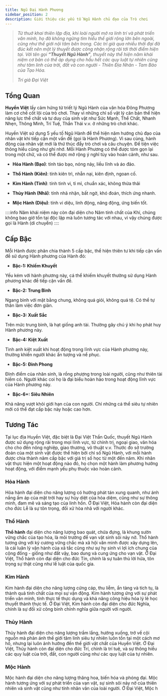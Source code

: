 ```yaml
---
title: Ngũ Đại Hành Phương
sidebar_position: 2
description: Giới thiệu các yếu tố Ngũ Hành chủ đạo của Trò chơi
---
```


> *Từ thuở khai thiên lập địa, khi loài người mở ra linh trí và phát triển văn minh, họ đã không ngừng tìm
hiểu thế giới rộng lớn bên ngoài, cũng như thế giới nội tâm bên trong. Các trí giả qua nhiều thời
đại đã đúc kết nên một lý thuyết được công nhận rộng rãi tới thời điểm hiện tại. Với tên gọi **“Thuyết
Ngũ Hành”**, thuyết này thể hiện năm khái niệm cơ bản có thể áp dụng cho hầu hết các quy luật
tự nhiên cũng như tâm linh của trời, đất và con người - Thiên Địa Nhân - Tam Bảo của Tạo
Hóa.*
>
> *Trí giả Đại Việt*

## Tổng Quan


**Huyền Việt** lấy cảm hứng từ triết lý Ngũ Hành của văn hóa Đông Phương làm cơ chế cốt lõi của trò chơi. 
Thay vì những chỉ số vật lý căn bản thể hiện năng lực thể chất và tư duy của sinh vật như Sức Mạnh, Thể Chất, Nhanh Nhẹn, Thông Minh, Trí Tuệ, Thần Thái v.v. ở những trò chơi khác.

Huyền Việt sử dụng 5 yếu tố Ngũ Hành để thể hiện năm hướng chủ đạo của nhân vật khi tiếp cận một vấn đề (gọi là Hành Phương). Vì sau cùng, hành động của nhân vật mới là thứ thúc đẩy trò chơi và câu chuyện. 
Để tiện việc thông hiểu cũng như ghi nhớ. Mỗi Hành Phương có thể được tóm gọn lại trong một chữ, và có thể được mở rộng ý nghĩ tùy vào hoàn cảnh, như sau.

- **Hỏa Hành (Bạo)**: tính táo bạo, nóng nảy, liều lĩnh và áo đảo.

- **Thổ Hành (Kiên)**: tính kiên trì, nhẫn nại, kiên định, ngoan cố.

- **Kim Hành (Tinh)**: tính tinh vi, tỉ mỉ, chuẩn xác, không thừa thãi

- **Thủy Hành (Nhã)**: tính nhã nhặn, bất ngờ, khó đoán, thích ứng nhanh.

- **Mộc Hành (Diệu)**: tính vi diệu, linh động, năng động, ứng biến tốt.

::::info
Năm khái niệm này còn đại
diện cho Năm tính chất của Khí, chúng không bao giờ tồn tại độc lập mà luôn tương tác với nhau, vì vậy chúng được gọi là Hành (di chuyển)
::::

## Cấp Bậc
Mỗi Hành được phân chia thành 5 cấp bậc, thể hiện thiên tư khi tiếp cận vấn đề sử dụng Hành phương của Hành đó:

- **Bậc-1: Khiếm Khuyết**
<div>Yếu kém với hành phương này, cá thể khiếm khuyết thường sử dụng Hành phương khác để tiếp cận vấn đề.</div>

- **Bậc-2: Trung Bình**
<div>Ngang bình với mặt bằng chung, không quá giỏi, không quá tệ. Có thể tự thân làm việc đơn giản.</div>

- **Bậc-3: Xuất Sắc**
<div>Trên mức trung bình, là hạt giống anh tài. Thường gây chú ý  khi họ phát huy Hành phương này.</div>

- **Bậc-4: Kiệt Xuất**
<div>Tinh anh kiệt xuất khi hoạt động trong lĩnh vực của Hành phương này, thường khiến người khác ấn tượng và nể phục.</div>

- **Bậc-5: Đỉnh Phong**
<div>Đỉnh điểm của nhân sinh, là rồng phượng trong loài người, cũng như thiên tài hiếm có. Người khác coi họ là đại biểu hoàn hảo trong hoạt động lĩnh vực của Hành phương này.</div>

- **Bậc-6+: Siêu Nhiên**
<div>Khả năng vượt khỏi giới hạn của con người. Chỉ những cá thể siêu tự nhiên mới có thể đạt cấp bậc này hoặc cao hơn.</div>


## Tương Tác
Tại lục địa Huyền Việt, đặc biệt là Đại Việt Thần Quốc, thuyết Ngũ Hành được sử dụng rộng rãi
trong mọi lĩnh vực, từ chính trị, ngoại giao, văn hóa cho cho đến nông nghiệp, giao thương, võ
thuật v.v. Thước đo sở trường đoản của một sinh vật được thể hiện bởi chỉ số Ngũ Hành, với
mỗi hành được chia thành năm cấp bậc với giá trị số học từ một đến năm. Khi nhân vật thực
hiện một hoạt động nào đó, họ chọn một hành làm phương hướng hoạt động, với điểm mạnh
yếu phụ thuộc vào hoàn cảnh.


### Hỏa Hành
Hỏa hành đại diện cho năng lượng có hướng phát tán xung quanh, như ánh nắng ấm áp của mặt trời hay sự hủy diệt của hỏa diệm, cũng như sự thông minh, đam mê và sáng tạo của linh
hồn. Ở Đại Việt, Hỏa hành còn đại diện cho đức Lễ là sự tôn trọng, đối xử hòa nhã với người
khác.

### Thổ Hành
**Thổ hành** đại diện cho năng lượng bao quát, chứa đựng, là khung sườn vững chắc của tạo
hóa, là môi trường để vạn vật sinh sôi nảy nở. Thổ hành tương ứng với kỷ cương vững chắc
mà xã hội văn minh được xây dựng lên, là cái luân lý vận hành của xã tắc cũng như sự hy sinh
vì lợi ích chung của cộng đồng - giống như đất vậy, bao dung và cung ứng cho vạn vật. Ở Đại
Việt, Thổ hành còn đại diện cho đức Tín, chính là sự tuân thủ lời hứa, tôn trọng sự thật cũng
như lề luật của quốc gia.

### Kim Hành
Kim hành đại diện cho năng lượng cứng cáp, thu liễm, ẩn tàng và tích tụ, là thành quả tinh chất
của mọi sự vận động. Kim hành tương ứng với sự phát triển văn minh, tính thực tế thực dụng
và khả năng công hiệu hóa lý lẽ học thuyết thành thực tế. Ở Đại Việt, Kim hành còn đại diện
cho đức Nghĩa, chính là sự đối xử công bình chính nghĩa giữa người với người.

### Thủy Hành
Thủy hành đại diện cho năng lượng trầm lắng, hướng xuống, trở về cội nguồn mà phản ánh
thế giới tâm linh siêu tự nhiên luôn tồn tại một cách mơ hồ, nhưng lại luôn ảnh hưởng đến thế
giới vật chất của Huyền Việt. Ở Đại Việt, Thủy hành còn đại diện cho đức Trí, chính là trí tuệ, và
sự thông hiểu các quy luật của trời, đất, con người cũng như các quy luật của tự nhiên.

### Mộc Hành
Mộc hành đại diện cho năng lượng thăng hoa, biến hóa và phóng đại. Mộc hành tương ứng với
sự phát triển của vạn vật, sự sinh sôi nảy nở của thiên nhiên và sinh vật cũng như tính nhân
văn của loài người. Ở Đại Việt, Mộc h